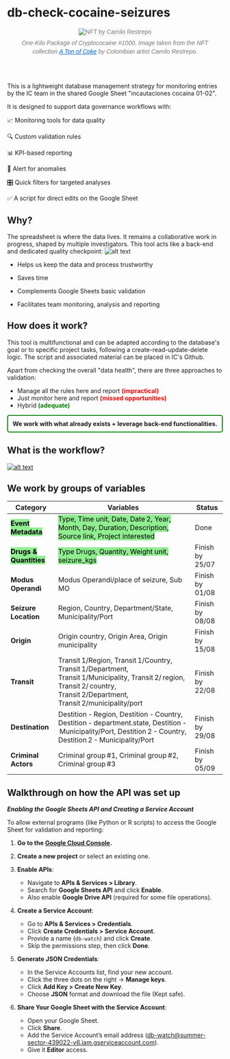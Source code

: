 # db-check-cocaine-seizures

<div style="text-align:center;font-family:sans-serif;margin:20px 0;max-width:600px;margin:auto;font-size:14px;font-weight:300;color:#777">
  <img src="1000+aToNoFcoke+22.jpg" alt="NFT by Camilo Restrepo" style="max-width:100%;border:1px solid #eee">
  <p style="font-style:italic;margin:8px 15px;line-height:1.4;font-weight:300">One-Kilo Package of Cryptococaine #1000. Image taken from the NFT collection <a href="https://camilorestrepo.co/#/a-ton-of-coke/" target="_blank" style="color:#06c;font-weight:400">A Ton of Coke</a> 
by Colombian artist Camilo Restrepo.</p>
</div>

<br><br>

This is a lightweight database management strategy for monitoring entries by the IC team in the shared Google Sheet "incautaciones cocaina 01-02".

It is designed to support data governance workflows with:

📈 Monitoring tools for data quality

🔍 Custom validation rules

📊 KPI-based reporting

🚨 Alert for anomalies

🎛️ Quick filters for targeted analyses

✅ A script for direct edits on the Google Sheet

## Why?
The spreadsheet is where the data lives. It remains a collaborative work in progress, shaped by multiple investigators. This tool acts like a back-end and dedicated quality checkpoint:
![alt text](image-why.png)
- Helps us keep the data and process trustworthy

- Saves time

- Complements Google Sheets basic validation

- Facilitates team monitoring, analysis and reporting

## How does it work?

This tool is multifunctional and can be adapted according to the database's goal or to specific project tasks, following a create-read-update-delete logic. The script and associated material can be placed in IC's Github.

Apart from checking the overall "data health", there are three approaches to validation:

- Manage all the rules here and report <span style="color: red; font-weight: bold;">(impractical)</span>
- Just monitor here and report <span style="color: red; font-weight: bold;">(missed opportunities)</span>
- Hybrid <span style="color: green; font-weight: bold;">(adequate)</span>


<div style="border: 2px solid green; padding: 10px; border-radius: 5px; text-align: center;"> <b>We work with what already exists + leverage back-end functionalities.</b> </div>

## What is the workflow?

[![alt text](image-workflow.png)](https://app.eraser.io/workspace/piMlbKXsypAm5EdTYQHk?origin=share)


## We work by groups of variables

| **Category**                                   | **Variables**                                                                                                                                                                                                                                    | **Status**        |
|-----------------------------------------------|---------------------------------------------------------------------------------------------------------------------------------------------------------------------------------------------------------------------------------------------------|-------------------|
| <mark style="background-color: #90EE90">**Event Metadata**</mark>     | <mark style="background-color: #90EE90">Type, Time unit, Date, Date 2, Year, Month, Day, Duration, Description, Source link, Project interested</mark>                                                                                             | Done              |
| <mark style="background-color: #90EE90">**Drugs & Quantities**</mark>  | <mark style="background-color: #90EE90">Type Drugs, Quantity, Weight unit, seizure_kgs</mark>                                                                                                               | Finish by 25/07   |
| **Modus Operandi**                            | Modus Operandi/place of seizure, Sub MO                                                                                                                                                                                                           | Finish by 01/08   |
| **Seizure Location**                          | Region, Country, Department/State, Municipality/Port                                                                                                                                                                                              | Finish by 08/08   |
| **Origin**                                    | Origin country, Origin Area, Origin municipality                                                                                                                                                                                                  | Finish by 15/08   |
| **Transit**                                   | Transit 1/Region, Transit 1/Country, Transit 1/Department, Transit 1/Municipality, Transit 2/ region, Transit 2/ country, Transit 2/Department, Transit 2/municipality/port                                                                         | Finish by 22/08   |
| **Destination**                               | Destition - Region, Destition - Country, Destition - department.state, Destition - Municipality/Port, Destition 2 - Country, Destition 2 - Municipality/Port                                                                                       | Finish by 29/08   |
| **Criminal Actors**                           | Criminal group #1, Criminal group #2, Criminal group #3                                                                                                                                                                                            | Finish by 05/09   |

## Walkthrough on how the API was set up
 _***Enabling the Google Sheets API and Creating a Service Account***_

To allow external programs (like Python or R scripts) to access the Google Sheet for validation and reporting:

1. **Go to the [Google Cloud Console](https://console.cloud.google.com/).**

2. **Create a new project** or select an existing one.

3. **Enable APIs**:
   - Navigate to **APIs & Services > Library**.
   - Search for **Google Sheets API** and click **Enable**.
   - Also enable **Google Drive API** (required for some file operations).

4. **Create a Service Account**:
   - Go to **APIs & Services > Credentials**.
   - Click **Create Credentials > Service Account**.
   - Provide a name (`db-watch`) and click **Create**.
   - Skip the permissions step, then click **Done**.

5. **Generate JSON Credentials**:
   - In the Service Accounts list, find your new account.
   - Click the three dots on the right → **Manage keys**.
   - Click **Add Key > Create New Key**.
   - Choose **JSON** format and download the file (Kept safe).

6. **Share Your Google Sheet with the Service Account**:
   - Open your Google Sheet.
   - Click **Share**.
   - Add the Service Account’s email address (db-watch@summer-sector-439022-v6.iam.gserviceaccount.com).
   - Give it **Editor** access.



